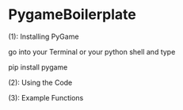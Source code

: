 # PygameBoilerplate

(1): Installing PyGame

go into your Terminal or your python shell and type 

pip install pygame

(2): Using the Code

(3): Example Functions